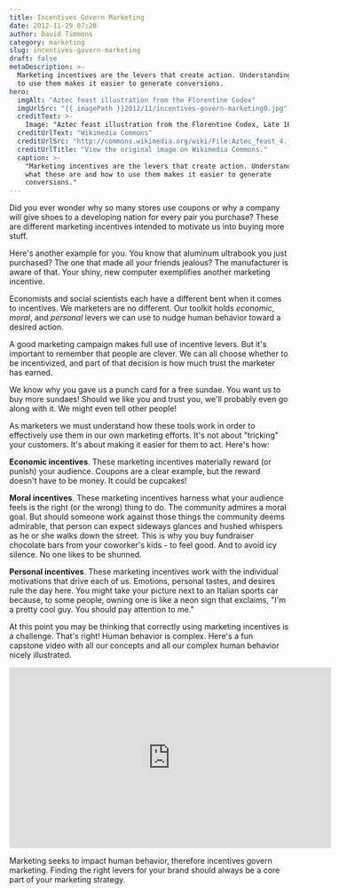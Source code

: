 ```yaml
---
title: Incentives Govern Marketing
date: 2012-11-29 07:28
author: David Timmons
category: marketing
slug: incentives-govern-marketing
draft: false
metaDescription: >-
  Marketing incentives are the levers that create action. Understanding what these are and how
  to use them makes it easier to generate conversions.
hero:
  imgAlt: "Aztec feast illustration from the Florentine Codex"
  imgUrlSrc: "{{ imagePath }}2012/11/incentives-govern-marketing0.jpg"
  creditText: >-
    Image: "Aztec feast illustration from the Florentine Codex, Late 16th century" courtesy of
  creditUrlText: "Wikimedia Commons"
  creditUrlSrc: "http://commons.wikimedia.org/wiki/File:Aztec_feast_4.jpg"
  creditUrlTitle: "View the original image on Wikimedia Commons."
  caption: >-
    "Marketing incentives are the levers that create action. Understanding
    what these are and how to use them makes it easier to generate
    conversions."
---
```


Did you ever wonder why so many stores use coupons or why a company will
give shoes to a developing nation for every pair you purchase? These are
different marketing incentives intended to motivate us into buying more
stuff.

Here's another example for you. You know that aluminum ultrabook you
just purchased? The one that made all your friends jealous? The
manufacturer is aware of that. Your shiny, new computer exemplifies
another marketing incentive.

Economists and social scientists each have a different bent when it
comes to incentives. We marketers are no different. Our toolkit holds
*economic*, *moral*, and *personal* levers we can use to nudge human
behavior toward a desired action.

A good marketing campaign makes full use of incentive levers. But it's
important to remember that people are clever. We can all choose whether
to be incentivized, and part of that decision is how much trust the
marketer has earned.

We know why you gave us a punch card for a free sundae. You want us to
buy more sundaes! Should we like you and trust you, we'll probably even
go along with it. We might even tell other people!

As marketers we must understand how these tools work in order to
effectively use them in our own marketing efforts. It's not about
"tricking" your customers. It's about making it easier for them to act.
Here's how:

**Economic incentives**. These marketing incentives materially reward
(or punish) your audience. Coupons are a clear example, but the reward
doesn't have to be money. It could be cupcakes!

**Moral incentives**. These marketing incentives harness what your
audience feels is the right (or the wrong) thing to do. The community
admires a moral goal. But should someone work against those things the
community deems admirable, that person can expect sideways glances and
hushed whispers as he or she walks down the street. This is why you buy
fundraiser chocolate bars from your coworker's kids - to feel good. And
to avoid icy silence. No one likes to be shunned.

**Personal incentives**. These marketing incentives work with the
individual motivations that drive each of us. Emotions, personal tastes,
and desires rule the day here. You might take your picture next to an
Italian sports car because, to some people, owning one is like a neon
sign that exclaims, "I'm a pretty cool guy. You should pay attention to
me."

At this point you may be thinking that correctly using marketing
incentives is a challenge. That's right! Human behavior is complex.
Here's a fun capstone video with all our concepts and all our complex
human behavior nicely illustrated.

<iframe width="580" height="326"
        src="http://www.youtube.com/embed/osUwukXSd0k?rel=0"
        frameborder="0" allowfullscreen></iframe>

Marketing seeks to impact human behavior, therefore incentives govern
marketing. Finding the right levers for your brand should always be a
core part of your marketing strategy.
